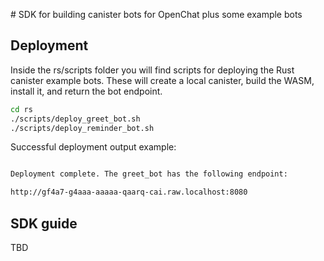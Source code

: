 # SDK for building canister bots for OpenChat plus some example bots

## Deployment

Inside the rs/scripts folder you will find scripts for deploying the Rust canister example bots. These will create a local canister, build the WASM, install it, and return the bot endpoint.

```bash
cd rs
./scripts/deploy_greet_bot.sh
./scripts/deploy_reminder_bot.sh
```

Successful deployment output example:

```bash

Deployment complete. The greet_bot has the following endpoint:

http://gf4a7-g4aaa-aaaaa-qaarq-cai.raw.localhost:8080

```

## SDK guide

TBD
